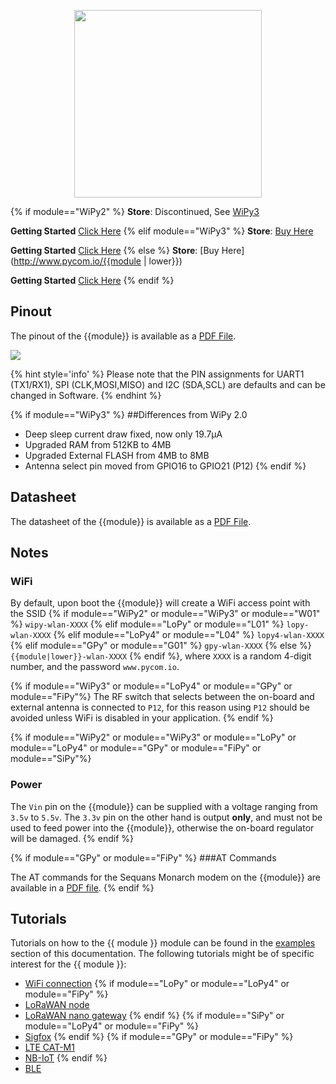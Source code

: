 <p align="center"><img src ="../../../img/{{module}}.png" width="300"></p>

{% if module=="WiPy2" %}
**Store**: Discontinued, See [WiPy3](./wipy3.md)

**Getting Started** [Click Here](../../gettingstarted/connection/wipy.md)
{% elif module=="WiPy3" %}
**Store**: [Buy Here](http://www.pycom.io/wipy-3)

**Getting Started** [Click Here](../../gettingstarted/connection/wipy.md)
{% else %}
**Store**: [Buy Here](http://www.pycom.io/{{module | lower}})

**Getting Started** [Click Here](../../gettingstarted/connection/{{module|lower}}.md)
{% endif %}


## Pinout
The pinout of the {{module}} is available as a
<a href="../downloads/{{module | lower}}-pinout.pdf" target="_blank">PDF File</a>.

<a href="../downloads/{{module | lower}}-pinout.pdf" target="_blank" align="center"><img src ="../../../img/{{module | lower}}-pinout.png"></a>

{% hint style='info' %}
Please note that the PIN assignments for UART1 (TX1/RX1), SPI (CLK,MOSI,MISO)
and I2C (SDA,SCL) are defaults and can be changed in Software.
{% endhint %}

{% if module=="WiPy3" %}
##Differences from WiPy 2.0
 - Deep sleep current draw fixed, now only 19.7µA
 - Upgraded RAM from 512KB to 4MB
 - Upgraded External FLASH from 4MB to 8MB
 - Antenna select pin moved from GPIO16 to GPIO21 (P12)
{% endif %}

## Datasheet
The datasheet of the {{module}} is available as a
<a href="../downloads/{{module | lower}}-{{module}}.pdf" target="_blank">PDF File</a>.

## Notes

### WiFi
By default, upon boot the {{module}} will create a WiFi access point with the
SSID {% if module=="WiPy2" or module=="WiPy3" or module=="W01" %}
`wipy-wlan-XXXX`
{% elif module=="LoPy" or module=="L01" %}
`lopy-wlan-XXXX`
{% elif module=="LoPy4" or module=="L04" %}
`lopy4-wlan-XXXX`
{% elif module=="GPy" or module=="G01" %}
`gpy-wlan-XXXX`
{% else %}
`{{module|lower}}-wlan-XXXX`
{% endif %}, where `XXXX` is a random 4-digit number, and the password
`www.pycom.io`.

{% if module=="WiPy3" or module=="LoPy4" or module=="GPy" or module=="FiPy"%}
The RF switch that selects between the on-board and external antenna is connected
to `P12`, for this reason using `P12` should be avoided unless WiFi is disabled
in your application.
{% endif %}

{% if module=="WiPy2" or module=="WiPy3" or module=="LoPy" or module=="LoPy4" or module=="GPy" or module=="FiPy" or module=="SiPy"%}
### Power
The `Vin` pin on the {{module}} can be supplied with a voltage ranging from
`3.5v` to `5.5v`. The `3.3v` pin on the other hand is output **only**, and must
not be used to feed power into the {{module}}, otherwise the on-board regulator
will be damaged.
{% endif %}

{% if module=="GPy" or module=="FiPy" %}
###AT Commands

The AT commands for the Sequans Monarch modem on the {{module}} are available in a
<a href="../downloads/Monarch_4G-EZ_LR5110_ATCommands_ReferenceManual_Rev3_NOCONFIDENTIAL.pdf">PDF file</a>.
{% endif %}

## Tutorials
Tutorials on how to the {{ module }} module can be found in the
[examples](../../tutorials/README.md) section of this documentation. The following tutorials might be of
specific interest for the {{ module }}:

- [WiFi connection](../../tutorials/all/wlan.md)
{% if module=="LoPy" or module=="LoPy4" or module=="FiPy" %}
- [LoRaWAN node](../../tutorials/lora/lorawan-otta.md)
- [LoRaWAN nano gateway](../../tutorials/lora/lorawan-nano-gateway.md)
{% endif %}
{% if module=="SiPy" or module=="LoPy4" or module=="FiPy" %}
- [Sigfox](../../tutorials/sigfox/README.md)
{% endif %}
{% if module=="GPy" or module=="FiPy" %}
- [LTE CAT-M1](../../tutorials/cellular/cat_m1.md)
- [NB-IoT](../../tutorials/cellular/nb_iot.md)
{% endif %}
- [BLE](../../tutorials/all/ble.md)
